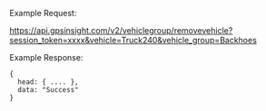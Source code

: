 Example Request:

https://api.gpsinsight.com/v2/vehiclegroup/removevehicle?session_token=xxxx&vehicle=Truck240&vehicle_group=Backhoes

Example Response:

    {
      head: { .... },
      data: "Success"
    }
